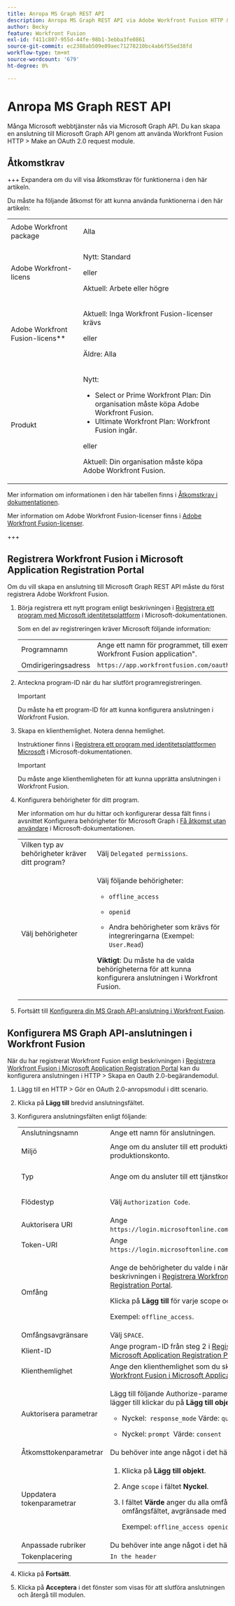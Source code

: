 ```yaml
---
title: Anropa MS Graph REST API
description: Anropa MS Graph REST API via Adobe Workfront Fusion HTTP &> Make an OAuth 2.0 request module
author: Becky
feature: Workfront Fusion
exl-id: f411c807-955d-44fe-98b1-3ebba3fe0861
source-git-commit: ec2388ab509e89aec71278210bc4ab6f55ed38fd
workflow-type: tm+mt
source-wordcount: '679'
ht-degree: 0%

---
```


# Anropa MS Graph REST API

Många Microsoft webbtjänster nås via Microsoft Graph API. Du kan skapa en anslutning till Microsoft Graph API genom att använda Workfront Fusion HTTP > Make an OAuth 2.0 request module.

## Åtkomstkrav

+++ Expandera om du vill visa åtkomstkrav för funktionerna i den här artikeln.

Du måste ha följande åtkomst för att kunna använda funktionerna i den här artikeln:

<table style="table-layout:auto">
 <col> 
 <col> 
 <tbody> 
  <tr> 
   <td role="rowheader">Adobe Workfront package 
   <td> <p>Alla</p> </td> 
  </tr> 
  <tr data-mc-conditions=""> 
   <td role="rowheader">Adobe Workfront-licens</td> 
   <td> <p>Nytt: Standard</p><p>eller</p><p>Aktuell: Arbete eller högre</p> </td> 
  </tr> 
  <tr> 
   <td role="rowheader">Adobe Workfront Fusion-licens**</td> 
   <td>
   <p>Aktuell: Inga Workfront Fusion-licenser krävs</p>
   <p>eller</p>
   <p>Äldre: Alla </p>
   </td> 
  </tr> 
  <tr> 
   <td role="rowheader">Produkt</td> 
   <td>
   <p>Nytt:</p> <ul><li>Select or Prime Workfront Plan: Din organisation måste köpa Adobe Workfront Fusion.</li><li>Ultimate Workfront Plan: Workfront Fusion ingår.</li></ul>
   <p>eller</p>
   <p>Aktuell: Din organisation måste köpa Adobe Workfront Fusion.</p>
   </td> 
  </tr>
 </tbody> 
</table>

Mer information om informationen i den här tabellen finns i [Åtkomstkrav i dokumentationen](/help/workfront-fusion/references/licenses-and-roles/access-level-requirements-in-documentation.md).

Mer information om Adobe Workfront Fusion-licenser finns i [Adobe Workfront Fusion-licenser](/help/workfront-fusion/set-up-and-manage-workfront-fusion/licensing-operations-overview/license-automation-vs-integration.md).

+++

## Registrera Workfront Fusion i Microsoft Application Registration Portal

Om du vill skapa en anslutning till Microsoft Graph REST API måste du först registrera Adobe Workfront Fusion.

1. Börja registrera ett nytt program enligt beskrivningen i [Registrera ett program med Microsoft identitetsplattform](https://docs.microsoft.com/en-us/graph/auth-register-app-v2) i Microsoft-dokumentationen.

   Som en del av registreringen kräver Microsoft följande information:

   <table style="table-layout:auto">
      <tr>
        <td>Programnamn</td>
        <td>Ange ett namn för programmet, till exempel"My Workfront Fusion application".</td>
      </tr>
      <tr>
        <td>Omdirigeringsadress</td>
        <td><code>https://app.workfrontfusion.com/oauth/cb/oauth2</code></td>
      </tr>
    </table>

1. Anteckna program-ID när du har slutfört programregistreringen.

   >[!IMPORTANT]
   >
   >Du måste ha ett program-ID för att kunna konfigurera anslutningen i Workfront Fusion.

1. Skapa en klienthemlighet. Notera denna hemlighet.

   Instruktioner finns i [Registrera ett program med identitetsplattformen Microsoft](https://docs.microsoft.com/en-us/graph/auth-register-app-v2) i Microsoft-dokumentationen.

   >[!IMPORTANT]
   >
   >Du måste ange klienthemligheten för att kunna upprätta anslutningen i Workfront Fusion.

1. Konfigurera behörigheter för ditt program.

   Mer information om hur du hittar och konfigurerar dessa fält finns i avsnittet Konfigurera behörigheter för Microsoft Graph i [Få åtkomst utan användare](https://docs.microsoft.com/en-us/graph/auth-v2-service) i Microsoft-dokumentationen.

   <table style="table-layout:auto">
    <col> 
    <col> 
    <tbody> 
     <tr> 
      <td role="rowheader">Vilken typ av behörigheter kräver ditt program?</td> 
      <td>Välj <code>Delegated permissions</code>.</td> 
     </tr> 
     <tr> 
      <td role="rowheader">Välj behörigheter</td> 
      <td> <p>Välj följande behörigheter:</p> 
       <ul> 
        <li> <p><code>offline_access</code> </p> </li> 
        <li> <p><code>openid</code> </p> </li> 
        <li> <p>Andra behörigheter som krävs för integreringarna (Exempel: <code>User.Read</code>)</p> </li> 
       </ul> <p><b>Viktigt</b>: Du måste ha de valda behörigheterna för att kunna konfigurera anslutningen i Workfront Fusion.</p> </td> 
     </tr> 
    </tbody> 
   </table>

1. Fortsätt till [Konfigurera din MS Graph API-anslutning i Workfront Fusion](#configure-your-ms-graph-api-connection-in-workfront-fusion).

## Konfigurera MS Graph API-anslutningen i Workfront Fusion

När du har registrerat Workfront Fusion enligt beskrivningen i [Registrera Workfront Fusion i Microsoft Application Registration Portal](#register-workfront-fusion-in-the-microsoft-application-registration-portal) kan du konfigurera anslutningen i HTTP > Skapa en Oauth 2.0-begärandemodul.

1. Lägg till en HTTP > Gör en OAuth 2.0-anropsmodul i ditt scenario.
1. Klicka på **Lägg till** bredvid anslutningsfältet.
1. Konfigurera anslutningsfälten enligt följande:

   <table style="table-layout:auto"> 
    <col> 
    <col> 
    <tbody> 
     <tr> 
      <td role="rowheader">Anslutningsnamn</td> 
      <td>Ange ett namn för anslutningen.</td> 
     </tr> 
     <tr> 
      <td role="rowheader"> <p role="rowheader">Miljö</p> </td> 
      <td>Ange om du ansluter till ett produktions- eller icke-produktionskonto. </td> 
     </tr> 
     <tr> 
      <td role="rowheader"> <p role="rowheader">Typ</p> </td> 
      <td>Ange om du ansluter till ett tjänstkonto eller ett personligt konto. </td> 
     </tr> 
     <tr> 
      <td role="rowheader"> <p role="rowheader">Flödestyp</p> </td> 
      <td>Välj <code>Authorization Code</code>. </td> 
     </tr> 
     <tr> 
      <td role="rowheader">Auktorisera URI</td> 
      <td>Ange <code>https://login.microsoftonline.com/common/oauth2/v2.0/authorize</code>. </td> 
     </tr> 
     <tr> 
      <td role="rowheader">Token-URI</td> 
      <td>Ange <code>https://login.microsoftonline.com/common/oauth2/v2.0/token</code>. </td> 
     </tr> 
     <tr> 
      <td role="rowheader">Omfång</td> 
      <td> <p>Ange de behörigheter du valde i när du registrerade dig, enligt beskrivningen i <a href="#register-workfront-fusion-in-the-microsoft-application-registration-portal" class="MCXref xref">Registrera Workfront Fusion i Microsoft Application Registration Portal</a>.</p> <p>Klicka på <b>Lägg till</b> för varje scope och ange behörigheten.</p> <p>Exempel: <code>offline_access</code>.</p> </td> 
     </tr> 
     <tr> 
      <td role="rowheader">Omfångsavgränsare</td> 
      <td>Välj <code>SPACE</code>. </td> 
     </tr> 
     <tr> 
      <td role="rowheader">Klient-ID</td> 
      <td>Ange program-ID från steg 2 i <a href="#register-workfront-fusion-in-the-microsoft-application-registration-portal" class="MCXref xref">Registrera Workfront Fusion i Microsoft Application Registration Portal</a>.</td> 
     </tr> 
     <tr> 
      <td role="rowheader">Klienthemlighet</td> 
      <td>Ange den klienthemlighet som du skapade i steg 3 i <a href="#register-workfront-fusion-in-the-microsoft-application-registration-portal" class="MCXref xref">Registrera Workfront Fusion i Microsoft Application Registration Portal</a>.</td> 
     </tr> 
     <tr> 
      <td role="rowheader">Auktorisera parametrar</td> 
      <td> <p>Lägg till följande Authorize-parametrar. För varje parameter som du lägger till klickar du på <b>Lägg till objekt</b> och anger följande: </p> 
       <ul> 
        <li> <p>Nyckel:<code> response_mode</code> Värde: <code>query</code></p> </li> 
        <li> <p>Nyckel: <code>prompt </code>Värde: <code>consent</code></p> </li> 
       </ul> </td> 
     </tr> 
     <tr> 
      <td role="rowheader">Åtkomsttokenparametrar</td> 
      <td>Du behöver inte ange något i det här fältet.</td> 
     </tr> 
     <tr> 
      <td role="rowheader">Uppdatera tokenparametrar</td> 
      <td> 
       <ol> 
        <li value="1"> <p>Klicka på <b>Lägg till objekt</b>.</p> </li> 
        <li value="2"> <p>Ange <code>scope</code> i fältet <b>Nyckel</b>.</p> </li> 
        <li value="3"> <p>I fältet <b>Värde</b> anger du alla omfång du har angett i omfångsfältet, avgränsade med blanksteg.</p> <p>Exempel: <code>offline_access openid User.Read</code></p> </li> 
       </ol> </td> 
     </tr> 
     <tr> 
      <td role="rowheader">Anpassade rubriker</td> 
      <td>Du behöver inte ange något i det här fältet.</td> 
     </tr> 
     <tr> 
      <td role="rowheader">Tokenplacering</td> 
      <td><code>In the header</code> </td> 
     </tr> 
    </tbody> 
   </table>

1. Klicka på **Fortsätt**.
1. Klicka på **Acceptera** i det fönster som visas för att slutföra anslutningen och återgå till modulen.
